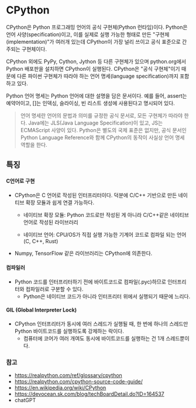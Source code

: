 # CPython
CPython은 Python 프로그래밍 언어의 공식 구현체(Python 런타임)이다. Python은 언어 사양(specification)이고, 이를 실제로 실행 가능한 형태로 만든 "구현체(implementation)"가 여러개 있는데 CPython이 가장 널리 쓰이고 공식 표준으로 간주되는 구현체이다. 

CPython 외에도 PyPy, Cython, Jython 등 다른 구현체가 있으며 python.org에서 Python 배포판을 설치하면 CPython이 실행된다. CPython은 "공식 구현체"이기 때문에 다른 파이썬 구현체가 따라야 하는 언어 명세(language specification)까지 포함하고 있다.

Python 언어 명세는 Python 언어에 대한 설명을 담은 문서이다. 예를 들어, assert는 예약어이고, []는 인덱싱, 슬라이싱, 빈 리스트 생성에 사용된다고 명시되어 있다.

> 언어 명세란 언어의 문법과 의미를 규정한 공식 문서로, 모든 구현체가 따라야 한다. Java에는 JLS(Java Language Specification)이 있고, JS는 ECMAScript 사양이 있다. Python은 별도의 국제 표준은 없지만, 공식 문서인 Python Language Reference와 함께 CPython의 동작이 사실상 언어 명세 역할을 한다.

## 특징
#### C언어로 구현
- CPython은 C 언어로 작성된 인터프리터이다. 덕분에 C/C++ 기반으로 만든 네이티브 확장 모듈과 쉽게 연결 가능하다.
  - 네이티브 확장 모듈: Python 코드로만 작성된 게 아니라 C/C++같은 네이티브 언어로 작성된 라이브러리
  
  - 네이티브 언어: CPU/OS가 직접 실행 가능한 기계어 코드로 컴파일 되는 언어(C, C++, Rust)

- Numpy, TensorFlow 같은 라이브러리는 CPython에 의존한다.

#### 컴파일러
- Python 코드를 인터프리터하기 전에 바이트코드로 컴파일(.pyc)하므로 인터프리터와 컴파일러로 구분할 수 있다.
  - Python은 네이티브 코드가 아니라 인터프리터 위에서 실행되기 때문에 느리다.

#### GIL (Global Interpreter Lock)
- CPython 인터프리터가 동시에 여러 스레드가 실행될 때, 한 번에 하나의 스레드만 Python 바이트코드를 실행하도록 강제하는 락이다.
  - 컴퓨터에 코어가 여러 개여도 동시에 바이트코드를 실행하는 건 1개 스레드뿐이다.


### 참고
- https://realpython.com/ref/glossary/cpython
- https://realpython.com/cpython-source-code-guide/
- https://en.wikipedia.org/wiki/CPython
- https://devocean.sk.com/blog/techBoardDetail.do?ID=164537
- chatGPT